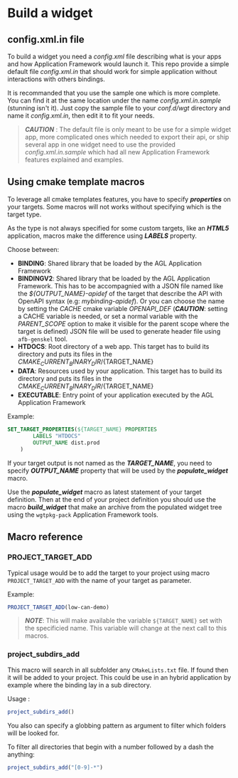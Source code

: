 # Build a widget

## config.xml.in file

To build a widget you need a _config.xml_ file describing what is your apps and
how Application Framework would launch it. This repo provide a simple default
file _config.xml.in_ that should work for simple application without
interactions with others bindings.

It is recommanded that you use the sample one which is more complete. You can
find it at the same location under the name _config.xml.in.sample_ (stunning
isn't it). Just copy the sample file to your _conf.d/wgt_ directory and name it
_config.xml.in_, then edit it to fit your needs.

> ***CAUTION*** : The default file is only meant to be use for a
> simple widget app, more complicated ones which needed to export
> their api, or ship several app in one widget need to use the provided
> _config.xml.in.sample_ which had all new Application Framework
> features explained and examples.

## Using cmake template macros

To leverage all cmake templates features, you have to specify ***properties***
on your targets. Some macros will not works without specifying which is the
target type.

As the type is not always specified for some custom targets, like an ***HTML5***
application, macros make the difference using ***LABELS*** property.

Choose between:

- **BINDING**: Shared library that be loaded by the AGL Application Framework
- **BINDINGV2**: Shared library that be loaded by the AGL Application Framework.
 This has to be accompagnied with a JSON file named like the *${OUTPUT_NAME}-apidef* of
 the target that describe the API with OpenAPI syntax (e.g: *mybinding-apidef*).
 Or you can choose the name by setting the *CACHE* cmake variable *OPENAPI_DEF*
 (***CAUTION***: setting a CACHE variable is needed, or set a normal variable
 with the *PARENT_SCOPE* option to make it visible for the parent scope
 where the target is defined) JSON file will be used to generate header file
 using `afb-genskel` tool.
- **HTDOCS**: Root directory of a web app. This target has to build its
 directory and puts its files in the ${CMAKE_CURRENT_BINARY_DIR}/${TARGET_NAME}
- **DATA**: Resources used by your application. This target has to build its
 directory and puts its files in the ${CMAKE_CURRENT_BINARY_DIR}/${TARGET_NAME}
- **EXECUTABLE**: Entry point of your application executed by the AGL
 Application Framework

Example:

```cmake
SET_TARGET_PROPERTIES(${TARGET_NAME} PROPERTIES
		LABELS "HTDOCS"
		OUTPUT_NAME dist.prod
	)
```

If your target output is not named as the ***TARGET_NAME***, you need to specify
***OUTPUT_NAME*** property that will be used by the ***populate_widget*** macro.

Use the ***populate_widget*** macro as latest statement of your target
definition. Then at the end of your project definition you should use the macro
***build_widget*** that make an archive from the populated widget tree using the
`wgtpkg-pack` Application Framework tools.

## Macro reference

### PROJECT_TARGET_ADD

Typical usage would be to add the target to your project using macro
`PROJECT_TARGET_ADD` with the name of your target as parameter.

Example:

```cmake
PROJECT_TARGET_ADD(low-can-demo)
```

> ***NOTE***: This will make available the variable `${TARGET_NAME}`
> set with the specificied name. This variable will change at the next call
> to this macros.

### project_subdirs_add

This macro will search in all subfolder any `CMakeLists.txt` file. If found then
it will be added to your project. This could be use in an hybrid application by
example where the binding lay in a sub directory.

Usage :

```cmake
project_subdirs_add()
```

You also can specify a globbing pattern as argument to filter which folders
will be looked for.

To filter all directories that begin with a number followed by a dash the
anything:

```cmake
project_subdirs_add("[0-9]-*")
```
